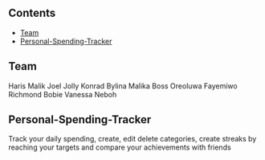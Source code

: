 ## Contents

- [Team](#team)
- [Personal-Spending-Tracker](#personal-spending-tracker)

## Team

Haris Malik
Joel Jolly
Konrad Bylina
Malika Boss
Oreoluwa Fayemiwo
Richmond Bobie
Vanessa Neboh

## Personal-Spending-Tracker

Track your daily spending, create, edit delete categories, create streaks by reaching your targets and compare your achievements with friends
